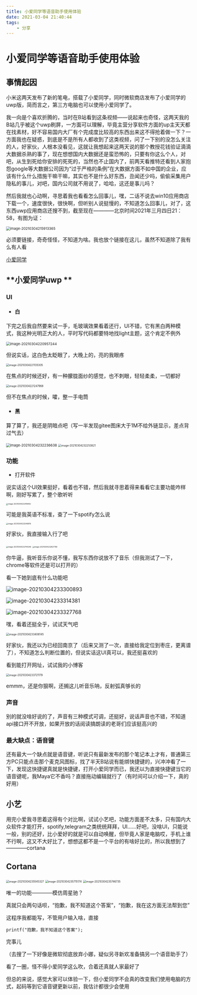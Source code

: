 ```yaml
---
title: 小爱同学等语音助手使用体验
date: 2021-03-04 21:40:44
tags:	
	- 分享
---
```


# 小爱同学等语音助手使用体验

## 事情起因

​	小米这两天发布了新的笔电，搭载了小爱同学，同时微软商店发布了小爱同学的uwp版，简而言之，第三方电脑也可以使用小爱同学了。

​	我一向是个喜欢折腾的，当时在B站看到这条视频——说起来也奇怪，这两天我的B站几乎被这个uwp刷屏，一方面可以理解，毕竟主营分享软件方面的up主天天都在找素材，好不容易国内大厂有个完成度比较高的东西出来这不得抢着做一下？一方面我也在疑惑，到底是不是所有人都收到了这类视频，问了一下别的没怎么关注的人，好家伙，人根本没看见，这就让我想起来这两天说的那个教授花钱验证滴滴大数据杀熟的事了，现在想想国内大数据还是蛮恐怖的，只要有你这么个人，对吧，从生到死给你安排的死死的，当然也不止国内了，前两天看推特还看到人家抱怨google等大数据公司因为“过于严格的条例”在大数据方面不如中国的企业，应该有什么什么措施干嘛干嘛，其实也不是什么好东西，丑闻还少吗，偷偷采集用户隐私的事儿，对吧，国内公司就不用说了，哈哈，这还是事儿吗？

​	然后我就也心动啊，寻思着我也看看怎么回事儿，嘿，二话不说去win10应用商店下载一个，速度很快，很快啊，但听别人说挺慢的，不知道怎么回事儿，对了，这东西uwp应用商店还搜不到，截至现在————北京时间2021年三月四日21：58，有图为证：

<img src="https://gitee.com/augustusxue/augustu_image/raw/master/img/20210304220718.png" alt="image-20210304215913365" style="zoom:67%;" />

必须要链接，奇奇怪怪，不知道为啥。我也放个链接在这儿，虽然不知道除了我有么有人看

[小爱同学](https://www.microsoft.com/zh-cn/p/%E5%B0%8F%E7%88%B1%E5%90%8C%E5%AD%A6/9mw76kfhnz0c?activetab=pivot:overviewtab#)

## **小爱同学uwp **

### **UI**

* #### 白

​	下完之后我自然要来试一手，毛玻璃效果看着还行，UI不错，它有黑白两种模式，我这种光明正大的人，平时写代码都要特地找light主题，这个肯定不例外

<img src="C:\Users\Augustu\AppData\Roaming\Typora\typora-user-images\image-20210304220957244.png" alt="image-20210304220957244" style="zoom:67%;" />

但说实话，这白色太眨眼了，大晚上的，亮的我眼疼

<img src="https://gitee.com/augustusxue/augustu_image/raw/master/img/20210304221135.png" alt="image-20210304221135305" style="zoom:50%;" />

在焦点的时候还好，有一种朦胧面纱的感觉，也不刺眼，轻轻柔柔，一切都好

<img src="https://gitee.com/augustusxue/augustu_image/raw/master/img/20210304221248.png" alt="image-20210304221247968" style="zoom: 50%;" />

但不在焦点的时候，嚯，整一手电筒

* #### 黑

算了算了，我还是阴暗点吧（写一半发现gitee图床大于1M不给外链显示，差点背过气去）

<img src="https://gitee.com/augustusxue/augustu_image/raw/master/img/20210304232236.png" alt="image-20210304232236638" style="zoom: 67%;" />



<img src="https://gitee.com/augustusxue/augustu_image/raw/master/img/20210304232253.png" alt="image-20210304232253821" style="zoom: 50%;" />

### **功能**

* 打开软件

说实话这个UI效果挺好，看着也不错，然后我就寻思着得来看看它主要功能咋样啊，刚好写累了，整个歌听听

<img src="https://gitee.com/augustusxue/augustu_image/raw/master/img/20210304232418.png" alt="image-20210304232418492" style="zoom:33%;" />

可能是我英语不标准，查了一下spotify怎么说

<img src="https://gitee.com/augustusxue/augustu_image/raw/master/img/20210304232549.png" alt="image-20210304232548976" style="zoom:33%;" />

好家伙，我直接输入行了吧

<img src="https://gitee.com/augustusxue/augustu_image/raw/master/img/20210304232744.png" alt="image-20210304232744248" style="zoom:33%;" />

<img src="https://gitee.com/augustusxue/augustu_image/raw/master/img/20210304232827.png" alt="image-20210304232827769" style="zoom:33%;" />

你牛逼，我听音乐你说不懂，我写东西你说放不了音乐（但我测试了一下，chrome等软件还是可以打开的）

看一下她到底有什么功能吧

![image-20210304233300893](https://gitee.com/augustusxue/augustu_image/raw/master/img/20210304233301.png)

![image-20210304233314381](https://gitee.com/augustusxue/augustu_image/raw/master/img/20210304233314.png)

![image-20210304233327768](https://gitee.com/augustusxue/augustu_image/raw/master/img/20210304233327.png)

嘿，看着还挺全乎，试试天气吧

<img src="https://gitee.com/augustusxue/augustu_image/raw/master/img/20210304233406.png" alt="image-20210304233406145" style="zoom:50%;" />

好家伙，我还以为已经回南京了（后来又测了一次，直接给我定位到枣庄，更离谱了），不知道怎么判断位置的，但说实话这UI真可以，我还挺喜欢的

看到能打开网址，试试我的小博客

<img src="https://gitee.com/augustusxue/augustu_image/raw/master/img/20210304233721.png" alt="image-20210304233721179" style="zoom: 50%;" />

emmm，还是你狠啊，还搁这儿听音乐呐，反射弧真够长的

### **声音**

别的就没啥好说的了，声音有三种模式可调，还挺好，说话声音也不错，不知道api接口开不开放，如果开放的话阅读搞朗读的老哥们应该挺高兴的

### **最大缺点：语音键**

还有最大一个缺点就是语音键，听说只有最新发布的那个笔记本上才有，普通第三方PC只能点击那个麦克风图标，找了半天B站说有能绑快捷键的，兴冲冲看了一下，发现这快捷键真就是快捷键，打开小爱同学而已，我还以为直接快捷键当它的语音键呢，我Maya它不香吗？直接拖动编辑就行了（有时间可以介绍一下，真的好用）

## 小艺

​	用完小爱我寻思着这得有个对比啊，试试小艺吧，功能方面差不太多，只有国内大众软件才能打开，spotify,telegram之类统统拜拜，UI……好吧，没啥UI，只能说一般，别的还好，比小爱好的就是可以自动唤醒，但毕竟人家是电脑哎，手机上谁不行啊，这又不大好比了，想想这都不是一个平台的有啥好比的，所以我想到了————cortana

## Cortana

<img src="https://gitee.com/augustusxue/augustu_image/raw/master/img/20210304235545.png" alt="image-20210304235545327" style="zoom:50%;" />

<img src="https://gitee.com/augustusxue/augustu_image/raw/master/img/20210304235715.png" alt="image-20210304235715174" style="zoom:50%;" />

<img src="https://gitee.com/augustusxue/augustu_image/raw/master/img/20210304235746.png" alt="image-20210304235746735" style="zoom:50%;" />

唯一的功能————模仿周星驰？ 

真就只会两句话呗，“抱歉，我不知道这个答案”，“抱歉，我在这方面无法帮到您”

这程序我都能写，不管用户输入啥，直接

``` printf("")
printf("抱歉，我不知道这个答案");
```

完事儿

（去搜了一下好像是微软彻底放弃小娜，疑似另寻新欢准备搞另一个语音助手了）



看了一圈，怪不得小爱同学这么吹，合着还真就人家最好了

但总的来说，感觉大家可以体验一下，但小爱同学不会真的改变我们使用电脑的方式，起码等到它语音键更新以前，我估计都很少会使用